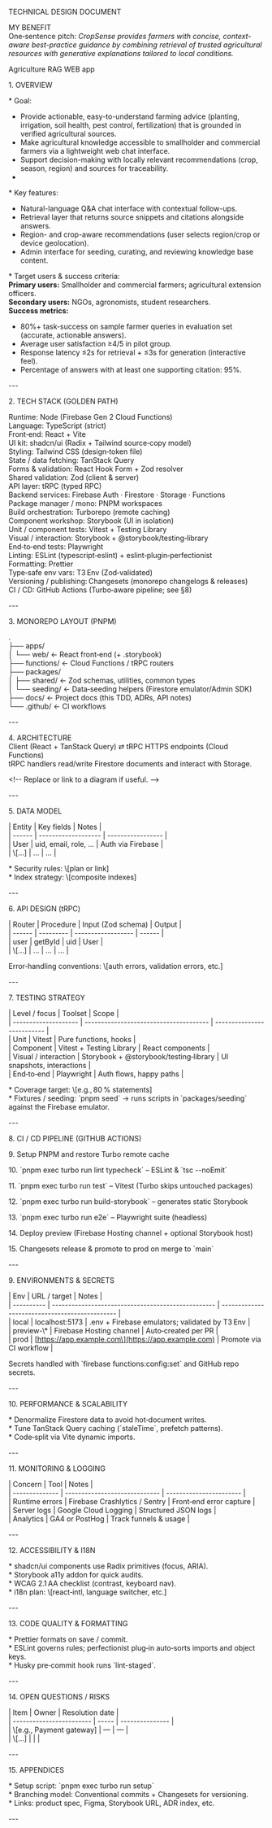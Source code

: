   
TECHNICAL DESIGN DOCUMENT

MY BENEFIT  
One‑sentence pitch: *CropSense provides farmers with concise, context-aware best-practice guidance by combining retrieval of trusted agricultural resources with generative explanations tailored to local conditions.*

Agriculture RAG WEB app

1\. OVERVIEW

\* Goal: 

* Provide actionable, easy-to-understand farming advice (planting, irrigation, soil health, pest control, fertilization) that is grounded in verified agricultural sources.  
* Make agricultural knowledge accessible to smallholder and commercial farmers via a lightweight web chat interface.  
* Support decision-making with locally relevant recommendations (crop, season, region) and sources for traceability.  
* 

\* Key features:

* Natural-language Q\&A chat interface with contextual follow-ups.  
* Retrieval layer that returns source snippets and citations alongside answers.  
* Region- and crop-aware recommendations (user selects region/crop or device geolocation).  
* Admin interface for seeding, curating, and reviewing knowledge base content.

\* Target users & success criteria:   
**Primary users:** Smallholder and commercial farmers; agricultural extension officers.  
**Secondary users:** NGOs, agronomists, student researchers.  
**Success metrics:**

* 80%+ task-success on sample farmer queries in evaluation set (accurate, actionable answers).  
* Average user satisfaction ≥4/5 in pilot group.  
* Response latency ≤2s for retrieval \+ ≤3s for generation (interactive feel).  
* Percentage of answers with at least one supporting citation: 95%.

\---

2\. TECH STACK (GOLDEN PATH)

Runtime:                Node (Firebase Gen 2 Cloud Functions)  
Language:               TypeScript (strict)  
Front‑end:              React \+ Vite  
UI kit:                 shadcn/ui (Radix \+ Tailwind source‑copy model)  
Styling:                Tailwind CSS (design‑token file)  
State / data fetching:  TanStack Query  
Forms & validation:     React Hook Form \+ Zod resolver  
Shared validation:      Zod (client & server)  
API layer:              tRPC (typed RPC)  
Backend services:       Firebase Auth · Firestore · Storage · Functions  
Package manager / mono: PNPM workspaces  
Build orchestration:    Turborepo (remote caching)  
Component workshop:     Storybook (UI in isolation)  
Unit / component tests: Vitest \+ Testing Library  
Visual / interaction:   Storybook \+ @storybook/testing‑library  
End‑to‑end tests:       Playwright  
Linting:                ESLint (typescript‑eslint) \+ eslint‑plugin‑perfectionist  
Formatting:             Prettier  
Type‑safe env vars:     T3 Env (Zod‑validated)  
Versioning / publishing: Changesets (monorepo changelogs & releases)  
CI / CD:                GitHub Actions (Turbo‑aware pipeline; see §8)

\---

3\. MONOREPO LAYOUT (PNPM)

.  
├── apps/  
│   └── web/            ← React front‑end (+ .storybook)  
├── functions/          ← Cloud Functions / tRPC routers  
├── packages/  
│   ├── shared/         ← Zod schemas, utilities, common types  
│   └── seeding/        ← Data‑seeding helpers (Firestore emulator/Admin SDK)  
├── docs/               ← Project docs (this TDD, ADRs, API notes)  
└── .github/            ← CI workflows

\---

4\. ARCHITECTURE  
   Client (React \+ TanStack Query) ⇄ tRPC HTTPS endpoints (Cloud Functions)  
   tRPC handlers read/write Firestore documents and interact with Storage.

\<\!-- Replace or link to a diagram if useful. \--\>

\---

5\. DATA MODEL

| Entity | Key fields          | Notes             |  
| \------ | \------------------- | \----------------- |  
| User   | uid, email, role, … | Auth via Firebase |  
| \\\[…\]   | …                   | …                 |

\* Security rules: \\\[plan or link\]  
\* Index strategy: \\\[composite indexes\]

\---

6\. API DESIGN (tRPC)

| Router | Procedure | Input (Zod schema) | Output |  
| \------ | \--------- | \------------------ | \------ |  
| user   | getById   | uid                | User   |  
| \\\[…\]   | …         | …                  | …      |

Error‑handling conventions: \\\[auth errors, validation errors, etc.\]

\---

7\. TESTING STRATEGY

| Level / focus        | Toolset                                | Scope                      |  
| \-------------------- | \-------------------------------------- | \-------------------------- |  
| Unit                 | Vitest                                 | Pure functions, hooks      |  
| Component            | Vitest \+ Testing Library               | React components           |  
| Visual / interaction | Storybook \+ @storybook/testing‑library | UI snapshots, interactions |  
| End‑to‑end           | Playwright                             | Auth flows, happy paths    |

\* Coverage target: \\\[e.g., 80 % statements\]  
\* Fixtures / seeding: \`pnpm seed\` → runs scripts in \`packages/seeding\` against the Firebase emulator.

\---

8\. CI / CD PIPELINE (GITHUB ACTIONS)

9\. Setup PNPM and restore Turbo remote cache

10\. \`pnpm exec turbo run lint typecheck\` – ESLint & \`tsc \--noEmit\`

11\. \`pnpm exec turbo run test\` – Vitest (Turbo skips untouched packages)

12\. \`pnpm exec turbo run build-storybook\` – generates static Storybook

13\. \`pnpm exec turbo run e2e\` – Playwright suite (headless)

14\. Deploy preview (Firebase Hosting channel \+ optional Storybook host)

15\. Changesets release & promote to prod on merge to \`main\`

\---

9\. ENVIRONMENTS & SECRETS

| Env        | URL / target                                       | Notes                                          |  
| \---------- | \-------------------------------------------------- | \---------------------------------------------- |  
| local      | localhost:5173                                     | .env \+ Firebase emulators; validated by T3 Env |  
| preview-\\\* | Firebase Hosting channel                           | Auto‑created per PR                            |  
| prod       | \[https://app.example.com\](https://app.example.com) | Promote via CI workflow                        |

Secrets handled with \`firebase functions:config:set\` and GitHub repo secrets.

\---

10\. PERFORMANCE & SCALABILITY

\* Denormalize Firestore data to avoid hot‑document writes.  
\* Tune TanStack Query caching (\`staleTime\`, prefetch patterns).  
\* Code‑split via Vite dynamic imports.

\---

11\. MONITORING & LOGGING

| Concern        | Tool                          | Notes                   |  
| \-------------- | \----------------------------- | \----------------------- |  
| Runtime errors | Firebase Crashlytics / Sentry | Front‑end error capture |  
| Server logs    | Google Cloud Logging          | Structured JSON logs    |  
| Analytics      | GA4 or PostHog                | Track funnels & usage   |

\---

12\. ACCESSIBILITY & I18N

\* shadcn/ui components use Radix primitives (focus, ARIA).  
\* Storybook a11y addon for quick audits.  
\* WCAG 2.1 AA checklist (contrast, keyboard nav).  
\* i18n plan: \\\[react‑intl, language switcher, etc.\]

\---

13\. CODE QUALITY & FORMATTING

\* Prettier formats on save / commit.  
\* ESLint governs rules; perfectionist plug‑in auto‑sorts imports and object keys.  
\* Husky pre‑commit hook runs \`lint-staged\`.

\---

14\. OPEN QUESTIONS / RISKS

| Item                     | Owner | Resolution date |  
| \------------------------ | \----- | \--------------- |  
| \\\[e.g., Payment gateway\] | —     | —               |  
| \\\[…\]                     |       |                 |

\---

15\. APPENDICES

\* Setup script: \`pnpm exec turbo run setup\`  
\* Branching model: Conventional commits \+ Changesets for versioning.  
\* Links: product spec, Figma, Storybook URL, ADR index, etc.

\---  
